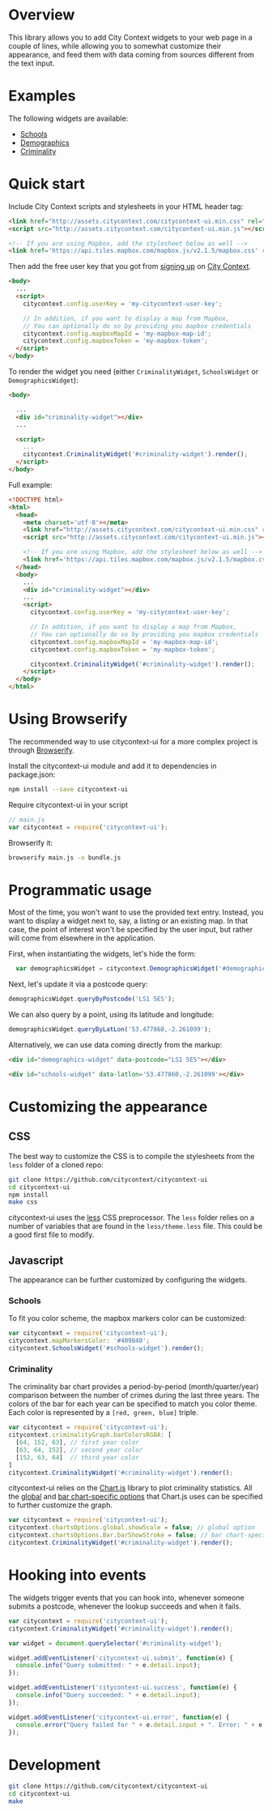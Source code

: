 # Overview

This library allows you to add City Context widgets to your web page in a couple of lines, while allowing you to somewhat customize their appearance, and feed them with data coming from sources different from the text input.

# Examples

The following widgets are available:

  - [Schools](https://www.citycontext.com/features/schools)
  - [Demographics](https://www.citycontext.com/features/demographics)
  - [Criminality](https://www.citycontext.com/features/criminality)

# Quick start

Include City Context scripts and stylesheets in your HTML header tag:

```html
<link href="http://assets.citycontext.com/citycontext-ui.min.css" rel="stylesheet" type="text/css">
<script src="http://assets.citycontext.com/citycontext-ui.min.js"></script>

<!-- If you are using Mapbox, add the stylesheet below as well -->
<link href='https://api.tiles.mapbox.com/mapbox.js/v2.1.5/mapbox.css' rel='stylesheet' />
```

Then add the free user key that you got from [signing up](https://www.citycontext.com/signup) on [City Context](https://www.citycontext.com).

```html
<body>
  ...
  <script>
    citycontext.config.userKey = 'my-citycontext-user-key';

    // In addition, if you want to display a map from Mapbox,
    // You can optionally do so by providing you mapbox credentials
    citycontext.config.mapboxMapId = 'my-mapbox-map-id';
    citycontext.config.mapboxToken = 'my-mapbox-token';
  </script>
</body>
```

To render the widget you need (either `CriminalityWidget`, `SchoolsWidget` or `DemographicsWidget`):

```html
<body>

  ...
  <div id="criminality-widget"></div>
  ...

  <script>
    ...
    citycontext.CriminalityWidget('#criminality-widget').render();
  </script>
</body>
```

Full example:

```html
<!DOCTYPE html>
<html>
  <head>
    <meta charset='utf-8'></meta>
    <link href="http://assets.citycontext.com/citycontext-ui.min.css" rel="stylesheet" type="text/css">
    <script src="http://assets.citycontext.com/citycontext-ui.min.js"></script>

    <!-- If you are using Mapbox, add the stylesheet below as well -->
    <link href='https://api.tiles.mapbox.com/mapbox.js/v2.1.5/mapbox.css' rel='stylesheet' />
  </head>
  <body>
    ...
    <div id="criminality-widget"></div>
    ...
    <script>
      citycontext.config.userKey = 'my-citycontext-user-key';

      // In addition, if you want to display a map from Mapbox,
      // You can optionally do so by providing you mapbox credentials
      citycontext.config.mapboxMapId = 'my-mapbox-map-id';
      citycontext.config.mapboxToken = 'my-mapbox-token';

      citycontext.CriminalityWidget('#criminality-widget').render();
    </script>
  </body>
</html>
```

# Using Browserify

The recommended way to use citycontext-ui for a more complex project is through [Browserify](http://browserify.org).

Install the citycontext-ui module and add it to dependencies in package.json:

```bash
npm install --save citycontext-ui
```

Require citycontext-ui in your script

```javascript
// main.js
var citycontext = require('citycontext-ui');
```

Browserify it:

```bash
browserify main.js -o bundle.js
```

# Programmatic usage

Most of the time, you won't want to use the provided text entry. Instead, you want to display a widget next to, say, a listing or an existing map. In that case, the point of interest won't be specified by the user input, but rather will come from elsewhere in the application.

First, when instantiating the widgets, let's hide the form:

```javascript
  var demographicsWidget = citycontext.DemographicsWidget('#demographics-widget', { displayForm: false }).render();
```

Next, let's update it via a postcode query:

```javascript
demographicsWidget.queryByPostcode('LS1 5ES');
```

We can also query by a point, using its latitude and longitude:

```javascript
demographicsWidget.queryByLatLon('53.477860,-2.261099');
```

Alternatively, we can use data coming directly from the markup:

```html
<div id="demographics-widget" data-postcode="LS1 5ES"></div>
```

```html
<div id="schools-widget" data-latlon='53.477860,-2.261099'></div>
```

# Customizing the appearance

## CSS

The best way to customize the CSS is to compile the stylesheets from the `less` folder of a cloned repo:

```bash
git clone https://github.com/citycontext/citycontext-ui
cd citycontext-ui
npm install
make css
```

citycontext-ui uses the [less](http://lesscss.org/) CSS preprocessor. The `less` folder relies on a number of variables that are found in the `less/theme.less` file. This could be a good first file to modify.

## Javascript

The appearance can be further customized by configuring the widgets.

### Schools

To fit you color scheme, the mapbox markers color can be customized:

```javascript
var citycontext = require('citycontext-ui');
citycontext.mapMarkersColor: '#409840';
citycontext.SchoolsWidget('#schools-widget').render();
```

### Criminality

The criminality bar chart provides a period-by-period (month/quarter/year) comparison between the number of crimes during the last three years.
The colors of the bar for each year can be specified to match you color theme. Each color is represented by a `[red, green, blue]` triple.

```javascript
var citycontext = require('citycontext-ui');
citycontext.criminalityGraph.barColorsRGBA: [
  [64, 152, 63], // first year color
  [63, 64, 152], // second year color
  [152, 63, 64]  // third year color
]
citycontext.CriminalityWidget('#criminality-widget').render();
```

citycontext-ui relies on the [Chart.js](http://www.chartjs.org) library to plot criminality statistics. All the [global](http://www.chartjs.org/docs/#getting-started-global-chart-configuration) and [bar chart-specific options](http://www.chartjs.org/docs/#bar-chart-chart-options) that Chart.js uses can be specified to further customize the graph.

```javascript
var citycontext = require('citycontext-ui');
citycontext.chartsOptions.global.showScale = false; // global option
citycontext.chartsOptions.Bar.barShowStroke = false; // bar chart-specific option
citycontext.CriminalityWidget('#criminality-widget').render();
```

# Hooking into events

The widgets trigger events that you can hook into, whenever someone submits a postcode, whenever the lookup succeeds and when it fails.

```javascript
var citycontext = require('citycontext-ui');
citycontext.CriminalityWidget('#criminality-widget').render();

var widget = document.querySelector('#criminality-widget');

widget.addEventListener('citycontext-ui.submit', function(e) {
  console.info("Query submitted: " + e.detail.input);
});

widget.addEventListener('citycontext-ui.success', function(e) {
  console.info("Query succeeded: " + e.detail.input);
});

widget.addEventListener('citycontext-ui.error', function(e) {
  console.error("Query failed for " + e.detail.input + ". Error: " + e.detail.error);
});
```

# Development

```bash
git clone https://github.com/citycontext/citycontext-ui
cd citycontext-ui
make
```
